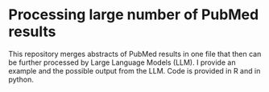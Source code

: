 # Processing large number of PubMed results

This repository merges abstracts of PubMed results in one file that then can be further processed by Large Language Models (LLM). I provide an example and the possible output from the LLM. Code is provided in R and in python. 

